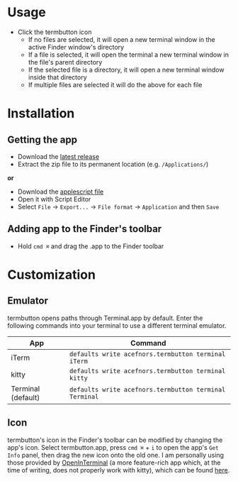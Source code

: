 # Usage
- Click the termbutton icon
  - If no files are selected, it will open a new terminal window in the active Finder window's directory
  - If a file is selected, it will open the terminal a new terminal window in the file's parent directory
  - If the selected file is a directory, it will open a new terminal window inside that directory
  - If multiple files are selected it will do the above for each file

# Installation

## Getting the app

- Download the [latest release](https://github.com/acefnors/termbutton/releases/latest)
- Extract the zip file to its permanent location (e.g. `/Applications/`)

**or**
- Download the [applescript file](https://raw.githubusercontent.com/acefnors/termbutton/main/termbutton.applescript)
- Open it with Script Editor
- Select `File` -> `Export...` -> `File format` -> `Application` and then `Save`

## Adding app to the Finder's toolbar

- Hold `cmd ⌘` and drag the .app to the Finder toolbar

# Customization

## Emulator
termbutton opens paths through Terminal.app by default.
Enter the following commands into your terminal to use a different terminal emulator.

|App|Command|
|---|---|
|iTerm|`defaults write acefnors.termbutton terminal iTerm`|
|kitty|`defaults write acefnors.termbutton terminal kitty`|
|Terminal (default)|`defaults write acefnors.termbutton terminal Terminal`|

## Icon

termbutton's icon in the Finder's toolbar can be modified by changing the app's icon. Select termbutton.app, press `cmd ⌘` + `i` to open the app's `Get Info` panel, then drag the new icon onto the old one.
I am personally using those provided by [OpenInTerminal](https://github.com/Ji4n1ng/OpenInTerminal) (a more feature-rich app which, at the time of writing, does not properly work with kitty), which can be found [here](https://github.com/Ji4n1ng/OpenInTerminal/releases/download/v1.2.4/Icons.zip).
